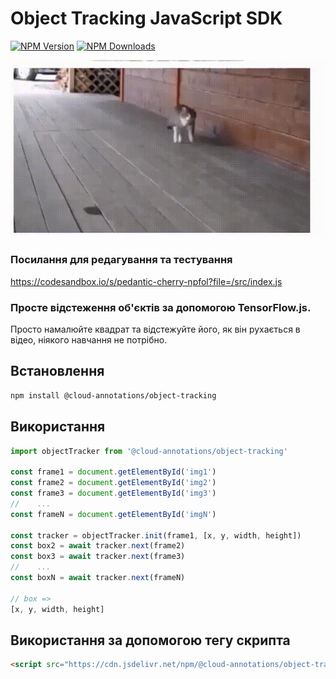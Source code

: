 # Object Tracking JavaScript SDK
[![NPM Version](https://img.shields.io/npm/v/@cloud-annotations/object-tracking.svg)](https://npmjs.org/package/@cloud-annotations/object-tracking)
[![NPM Downloads](https://img.shields.io/npm/dm/@cloud-annotations/object-tracking.svg)](https://npmjs.org/package/@cloud-annotations/object-tracking)

![Demo](cat.gif)

### Посилання для редагування та тестування
https://codesandbox.io/s/pedantic-cherry-npfol?file=/src/index.js

### Просте відстеження об'єктів за допомогою TensorFlow.js.

Просто намалюйте квадрат та відстежуйте його, як він рухається в відео, ніякого навчання не потрібно.

## Встановлення
```bash
npm install @cloud-annotations/object-tracking
```

## Використання
```js
import objectTracker from '@cloud-annotations/object-tracking'

const frame1 = document.getElementById('img1')
const frame2 = document.getElementById('img2')
const frame3 = document.getElementById('img3')
//    ...
const frameN = document.getElementById('imgN')

const tracker = objectTracker.init(frame1, [x, y, width, height])
const box2 = await tracker.next(frame2)
const box3 = await tracker.next(frame3)
//    ...
const boxN = await tracker.next(frameN)

// box =>
[x, y, width, height]
```

## Використання за допомогою тегу скрипта
```html
<script src="https://cdn.jsdelivr.net/npm/@cloud-annotations/object-tracking"></script>
```
